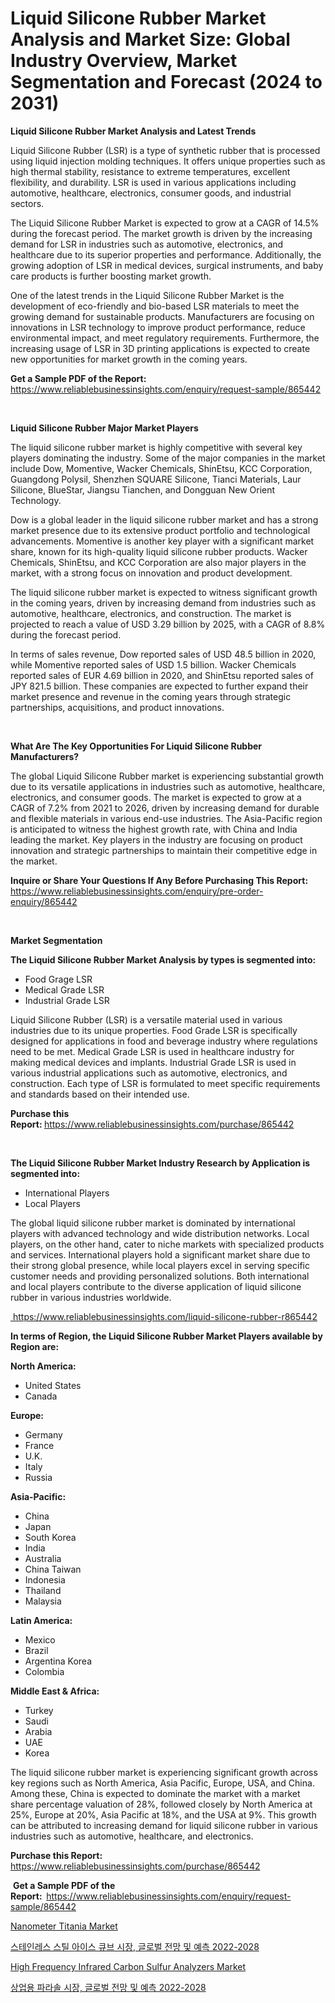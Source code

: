 <p><h1>Liquid Silicone Rubber Market Analysis and Market Size: Global Industry Overview, Market Segmentation and Forecast (2024 to 2031)</h1></p><p><strong>Liquid Silicone Rubber Market Analysis and Latest Trends</strong></p>
<p><p>Liquid Silicone Rubber (LSR) is a type of synthetic rubber that is processed using liquid injection molding techniques. It offers unique properties such as high thermal stability, resistance to extreme temperatures, excellent flexibility, and durability. LSR is used in various applications including automotive, healthcare, electronics, consumer goods, and industrial sectors.</p><p>The Liquid Silicone Rubber Market is expected to grow at a CAGR of 14.5% during the forecast period. The market growth is driven by the increasing demand for LSR in industries such as automotive, electronics, and healthcare due to its superior properties and performance. Additionally, the growing adoption of LSR in medical devices, surgical instruments, and baby care products is further boosting market growth.</p><p>One of the latest trends in the Liquid Silicone Rubber Market is the development of eco-friendly and bio-based LSR materials to meet the growing demand for sustainable products. Manufacturers are focusing on innovations in LSR technology to improve product performance, reduce environmental impact, and meet regulatory requirements. Furthermore, the increasing usage of LSR in 3D printing applications is expected to create new opportunities for market growth in the coming years.</p></p>
<p><strong>Get a Sample PDF of the Report:&nbsp;</strong> <a href="https://www.reliablebusinessinsights.com/enquiry/request-sample/865442">https://www.reliablebusinessinsights.com/enquiry/request-sample/865442</a></p>
<p>&nbsp;</p>
<p><strong>Liquid Silicone Rubber Major Market Players</strong></p>
<p><p>The liquid silicone rubber market is highly competitive with several key players dominating the industry. Some of the major companies in the market include Dow, Momentive, Wacker Chemicals, ShinEtsu, KCC Corporation, Guangdong Polysil, Shenzhen SQUARE Silicone, Tianci Materials, Laur Silicone, BlueStar, Jiangsu Tianchen, and Dongguan New Orient Technology.</p><p>Dow is a global leader in the liquid silicone rubber market and has a strong market presence due to its extensive product portfolio and technological advancements. Momentive is another key player with a significant market share, known for its high-quality liquid silicone rubber products. Wacker Chemicals, ShinEtsu, and KCC Corporation are also major players in the market, with a strong focus on innovation and product development.</p><p>The liquid silicone rubber market is expected to witness significant growth in the coming years, driven by increasing demand from industries such as automotive, healthcare, electronics, and construction. The market is projected to reach a value of USD 3.29 billion by 2025, with a CAGR of 8.8% during the forecast period. </p><p>In terms of sales revenue, Dow reported sales of USD 48.5 billion in 2020, while Momentive reported sales of USD 1.5 billion. Wacker Chemicals reported sales of EUR 4.69 billion in 2020, and ShinEtsu reported sales of JPY 821.5 billion. These companies are expected to further expand their market presence and revenue in the coming years through strategic partnerships, acquisitions, and product innovations.</p></p>
<p>&nbsp;</p>
<p><strong>What Are The Key Opportunities For Liquid Silicone Rubber Manufacturers?</strong></p>
<p><p>The global Liquid Silicone Rubber market is experiencing substantial growth due to its versatile applications in industries such as automotive, healthcare, electronics, and consumer goods. The market is expected to grow at a CAGR of 7.2% from 2021 to 2026, driven by increasing demand for durable and flexible materials in various end-use industries. The Asia-Pacific region is anticipated to witness the highest growth rate, with China and India leading the market. Key players in the industry are focusing on product innovation and strategic partnerships to maintain their competitive edge in the market.</p></p>
<p><strong>Inquire or Share Your Questions If Any Before Purchasing This Report:</strong> <a href="https://www.reliablebusinessinsights.com/enquiry/pre-order-enquiry/865442">https://www.reliablebusinessinsights.com/enquiry/pre-order-enquiry/865442</a></p>
<p>&nbsp;</p>
<p><strong>Market Segmentation</strong></p>
<p><strong>The Liquid Silicone Rubber Market Analysis by types is segmented into:</strong></p>
<p><ul><li>Food Grage LSR</li><li>Medical Grade LSR</li><li>Industrial Grade LSR</li></ul></p>
<p><p>Liquid Silicone Rubber (LSR) is a versatile material used in various industries due to its unique properties. Food Grade LSR is specifically designed for applications in food and beverage industry where regulations need to be met. Medical Grade LSR is used in healthcare industry for making medical devices and implants. Industrial Grade LSR is used in various industrial applications such as automotive, electronics, and construction. Each type of LSR is formulated to meet specific requirements and standards based on their intended use.</p></p>
<p><strong>Purchase this Report:&nbsp;</strong><a href="https://www.reliablebusinessinsights.com/purchase/865442">https://www.reliablebusinessinsights.com/purchase/865442</a></p>
<p>&nbsp;</p>
<p><strong>The Liquid Silicone Rubber Market Industry Research by Application is segmented into:</strong></p>
<p><ul><li>International Players</li><li>Local Players</li></ul></p>
<p><p>The global liquid silicone rubber market is dominated by international players with advanced technology and wide distribution networks. Local players, on the other hand, cater to niche markets with specialized products and services. International players hold a significant market share due to their strong global presence, while local players excel in serving specific customer needs and providing personalized solutions. Both international and local players contribute to the diverse application of liquid silicone rubber in various industries worldwide.</p></p>
<p><a href="https://www.reliablebusinessinsights.com/liquid-silicone-rubber-r865442">&nbsp;https://www.reliablebusinessinsights.com/liquid-silicone-rubber-r865442</a></p>
<p><strong>In terms of Region, the Liquid Silicone Rubber Market Players available by Region are:</strong></p>
<p>
    <p> <strong> North America: </strong>
        <ul>
            <li>United States</li>
            <li>Canada</li>
        </ul>
        </p> 
    <p> <strong> Europe: </strong>
        <ul>
            <li>Germany</li>
            <li>France</li>
            <li>U.K.</li>
            <li>Italy</li>
            <li>Russia</li>
        </ul>
        </p> 
    <p> <strong> Asia-Pacific: </strong>
        <ul>
            <li>China</li>
            <li>Japan</li>
            <li>South Korea</li>
            <li>India</li>
            <li>Australia</li>
            <li>China Taiwan</li>
            <li>Indonesia</li>
            <li>Thailand</li>
            <li>Malaysia</li>
        </ul>
        </p> 
    <p> <strong> Latin America: </strong>
        <ul>
            <li>Mexico</li>
            <li>Brazil</li>
            <li>Argentina Korea</li>
            <li>Colombia</li>
        </ul>
        </p> 
    <p> <strong> Middle East & Africa: </strong>
        <ul>
            <li>Turkey</li>
            <li>Saudi</li>
            <li>Arabia</li>
            <li>UAE</li>
            <li>Korea</li>
        </ul>
    </p>
    </p>
<p><p>The liquid silicone rubber market is experiencing significant growth across key regions such as North America, Asia Pacific, Europe, USA, and China. Among these, China is expected to dominate the market with a market share percentage valuation of 28%, followed closely by North America at 25%, Europe at 20%, Asia Pacific at 18%, and the USA at 9%. This growth can be attributed to increasing demand for liquid silicone rubber in various industries such as automotive, healthcare, and electronics.</p></p>
<p><strong>Purchase this Report: </strong><a href="https://www.reliablebusinessinsights.com/purchase/865442">https://www.reliablebusinessinsights.com/purchase/865442</a></p>
<p>&nbsp;<strong>Get a Sample PDF of the Report:&nbsp;&nbsp;</strong><a href="https://www.reliablebusinessinsights.com/enquiry/request-sample/865442">https://www.reliablebusinessinsights.com/enquiry/request-sample/865442</a></p>
<p><strong></strong></p>
<p><p><a href="https://github.com/brendafegmorris532/Market-Research-Report-List-1/blob/main/nanometer-titania-market.md">Nanometer Titania Market</a></p><p><a href="https://github.com/CliftonFisher9067/Market-Research-Report-List-2/blob/main/4098232131344.md">스테인레스 스틸 아이스 큐브 시장, 글로벌 전망 및 예측 2022-2028</a></p><p><a href="https://github.com/mhrnetwork1/Market-Research-Report-List-1/blob/main/high-frequency-infrared-carbon-sulfur-analyzers-market.md">High Frequency Infrared Carbon Sulfur Analyzers Market</a></p><p><a href="https://github.com/fernandotryO5lson96765/Market-Research-Report-List-2/blob/main/3446924131345.md">상업용 파라솔 시장, 글로벌 전망 및 예측 2022-2028</a></p></p>